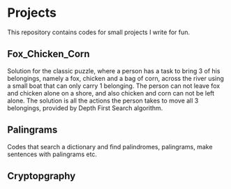 # Projects
This repository contains codes for small projects I write for fun.

## Fox_Chicken_Corn
Solution for the classic puzzle, where a person has a task to bring 3 of his belongings, namely a fox, chicken and a bag of corn, across the river using a small boat that can only carry 1 belonging. The person can not leave fox and chicken alone on a shore, and also chicken and corn can not be left alone. The solution is all the actions the person takes to move all 3 belongings, provided by Depth First Search algorithm.

## Palingrams
Codes that search a dictionary and find palindromes, palingrams, make sentences with palingrams etc.

## Cryptopgraphy
